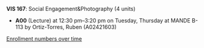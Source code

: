 **VIS 167**: Social Engagement&Photography (4 units)

- **A00** (Lecture) at 12:30 pm–3:20 pm on Tuesday, Thursday at MANDE B-113 by Ortiz-Torres, Ruben (A02421603)

[Enrollment numbers over time](./VIS167.tsv)
